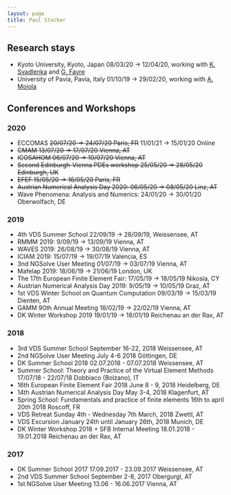 ```yaml
---
layout: page
title: Paul Stocker
---
```

## Research stays
* Kyoto University, Kyoto, Japan
    08/03/20 → 12/04/20, 
    working with [K. Svadlenka](https://www.math.kyoto-u.ac.jp/~karel) and [G. Favre](https://mat.univie.ac.at/~favre)
* University of Pavia, Pavia, Italy
    01/10/19 → 29/02/20,
    working with [A. Moiola](http://matematica.unipv.it/moiola)

## Conferences and Workshops
### 2020
  * ECCOMAS
    ~~20/07/20 → 24/07/20
    Paris, FR~~ 11/01/21 → 15/01/20 Online
  * ~~CMAM
    13/07/20 → 17/07/20
    Vienna, AT~~
  * ~~ICOSAHOM
    06/07/20 → 10/07/20
    Vienna, AT~~
  * ~~Second Edinburgh-Vienna PDEs workshop
    25/05/20 → 28/05/20
    Edinburgh, UK~~
  * ~~EFEF
    15/05/20 → 16/05/20
    Paris, FR~~
  * ~~Austrian Numerical Analysis Day 2020:
    06/05/20 → 08/05/20
    Linz, AT~~
  * Wave Phenomena: Analysis and Numerics:
    24/01/20 → 30/01/20
    Oberwolfach, DE

### 2019
  * 4th VDS Summer School
    22/09/19 → 28/09/19, 
    Weissensee, AT
  * RMMM 2019:
    9/09/19 → 13/09/19
    Vienna, AT
  * WAVES 2019:
    26/08/19 → 30/08/19
    Vienna, AT
  * ICIAM 2019: 
    15/07/19 → 19/07/19
    Valencia, ES 
  * 3nd NGSolve User Meeting
    01/07/19 → 03/07/19
    Vienna, AT
  * Mafelap 2019:
    18/06/19 → 21/06/19
    London, UK
  * The 17th European Finite Element Fair:
    17/05/19 → 18/05/19
    Nikosia, CY
  * Austrian Numerical Analysis Day 2019:
    9/05/19 → 10/05/19
    Graz, AT
  * 1st VDS Winter School on Quantum Computation
    09/03/19 → 15/03/19
    Dienten, AT
  * GAMM 90th Annual Meeting
    18/02/19 → 22/02/19
    Vienna, AT
  * DK Winter Workshop 2019
    19/01/19 → 18/01/19
    Reichenau an der Rax, AT

### 2018
  * 3rd VDS Summer School
    September 16-22, 2018
    Weissensee, AT
  * 2nd NGSolve User Meeting
    July 4-6 2018 
    Göttingen, DE
  * DK Summer School 2018 
    02.07.2018 - 07.07.2018 
    Weissensee, AT
  * Summer School: Theory and Practice of the Virtual Element Methods
    17/07/18 - 22/07/18
    Dobbiaco (Bolzano), IT
  * 16th European Finite Element Fair 2018 
    June 8 - 9, 2018
    Heidelberg, DE
  * 14th Austrian Numerical Analysis Day
    May 3-4, 2018 
    Klagenfurt, AT
  * Spring School: Fundamentals and practice of finite elements
    16th to april 20th 2018
    Roscoff, FR
  * VDS Retreat 
    Sunday 4th - Wednesday 7th March, 2018
    Zwettl, AT
  * VDS Excursion 
    January 24th until January 26th, 2018
    Munich, DE
  * DK Winter Workshop 2018 + SFB Internal Meeting
    18.01.2018 - 19.01.2018
    Reichenau an der Rax, AT

### 2017
  * DK Summer School 2017 
    17.09.2017 - 23.09.2017 
    Weissensee, AT
  * 2nd VDS Summer School
    September 2-8, 2017
    Obergurgl, AT
  * 1st NGSolve User Meeting 
    13.06 - 16.06.2017 
    Vienna, AT
